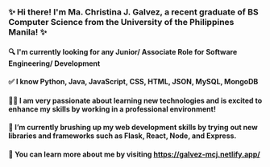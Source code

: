 ### :sparkles: Hi there! I'm Ma. Christina J. Galvez, a recent graduate of BS Computer Science from the University of the Philippines Manila! :sparkles:

<!--
**galvez-mcj/galvez-mcj** is a ✨ _special_ ✨ repository because its `README.md` (this file) appears on your GitHub profile.

Here are some ideas to get you started:

- 🔭 I’m currently working on ...
- 🌱 I’m currently learning ...
- 👯 I’m looking to collaborate on ...
- 🤔 I’m looking for help with ...
- 💬 Ask me about ...
- 📫 How to reach me: ...
- 😄 Pronouns: ...
- ⚡ Fun fact: ...
-->

#### 🔍️ I'm currently looking for any Junior/ Associate Role for Software Engineering/ Development


#### :white_check_mark: I know Python, Java, JavaScript, CSS, HTML, JSON, MySQL, MongoDB
#### :technologist: I am very passionate about learning new technologies and is excited to enhance my skills by working in a professional environment!


#### 🌱 I’m currently brushing up my web development skills by trying out new libraries and frameworks such as Flask, React, Node, and Express.
#### :pushpin: You can learn more about me by visiting https://galvez-mcj.netlify.app/
